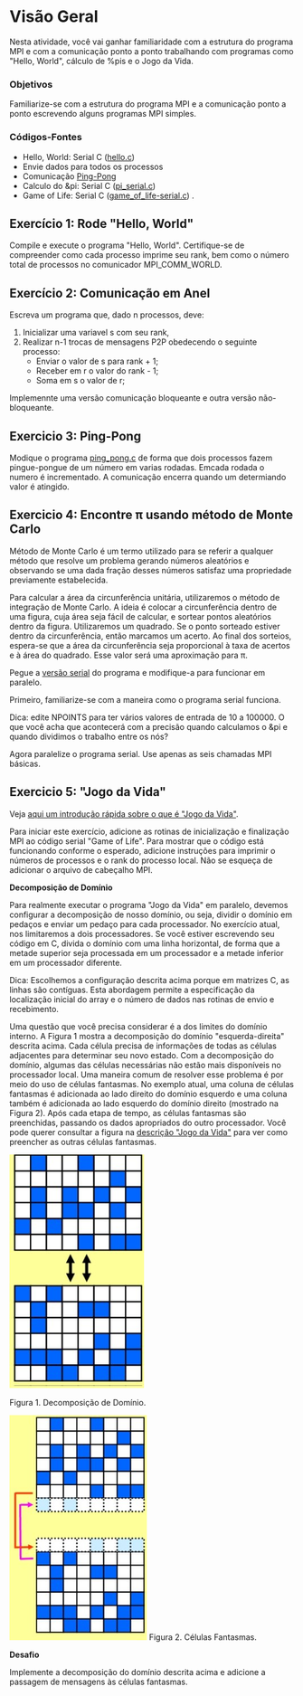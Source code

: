
# Visão Geral

Nesta atividade, você vai ganhar familiaridade com a estrutura do programa MPI e com a comunicação ponto a ponto trabalhando com programas como "Hello, World", cálculo de %pis e o Jogo da Vida.

### Objetivos

Familiarize-se com a estrutura do programa MPI e a comunicação ponto a ponto escrevendo alguns programas MPI simples.

### Códigos-Fontes

- Hello, World: Serial C ([hello.c](hello.c))
- Envie dados para todos os processos 
- Comunicação [Ping-Pong](ping_pong.c)
- Calculo do &pi: Serial C  ([pi_serial.c](pi_serial.c))
- Game of Life: Serial C  ([game_of_life-serial.c](game_of_life-serial.c)) 
.
## Exercício 1: Rode "Hello, World"

Compile  e execute o programa "Hello, World". Certifique-se de compreender como cada processo imprime seu rank, bem como o número total de processos no comunicador MPI_COMM_WORLD.

## Exercício 2: Comunicação em Anel

Escreva um programa que, dado n processos, deve:
1. Inicializar uma variavel s com seu rank,
2. Realizar n-1 trocas de mensagens P2P obedecendo o seguinte processo:
   - Enviar o valor de s para rank + 1;
   - Receber em r o valor do rank - 1;
   - Soma em s o valor de r;

Implemennte uma versão comunicação bloqueante e outra versão não-bloqueante.

## Exercicio 3: Ping-Pong

Modique o programa [ping_pong.c](ping_pong.c) de forma que dois processos fazem pingue-pongue de um número em varias rodadas. Emcada rodada o numero é  incrementado. A comunicação encerra quando um determiando valor é atingido.

## Exercicio 4: Encontre &pi; usando método de Monte Carlo

Método de Monte Carlo é um termo utilizado para se referir a qualquer método que resolve um problema gerando números aleatórios e observando se uma dada fração desses números satisfaz uma propriedade previamente estabelecida.

Para calcular a área da circunferência unitária, utilizaremos o método de integração de Monte Carlo. A ideia é colocar a circunferência dentro de uma figura, cuja área seja fácil de calcular, e sortear pontos aleatórios dentro da figura. Utilizaremos um quadrado. Se o ponto sorteado estiver dentro da circunferência, então marcamos um acerto. Ao final dos sorteios, espera-se que a área da circunferência seja proporcional à taxa de acertos e à área do quadrado. Esse valor será uma aproximação para &pi;.

Pegue a [versão serial](serial_pi.c) do programa e modifique-a para funcionar em paralelo.

Primeiro, familiarize-se com a maneira como o programa serial funciona. 

Dica: edite NPOINTS para ter vários valores de entrada de 10 a 100000. 
O que você acha que acontecerá com a precisão quando calculamos o &pi e quando dividimos o trabalho entre os nós?

Agora paralelize o programa serial. Use apenas as seis chamadas MPI básicas.

## Exercicio 5:  "Jogo da Vida"


Veja [aqui um introdução rápida sobre o que é "Jogo da Vida"](game_of_life.md).

Para iniciar este exercício, adicione as rotinas de inicialização e finalização MPI ao código serial "Game of Life". 
Para mostrar que o código está funcionando conforme o esperado, adicione instruções para imprimir o  números de processos e o rank do processo local. 
Não se esqueça de adicionar o arquivo de cabeçalho MPI.

**Decomposição de Domínio**

Para realmente executar o programa "Jogo da Vida" em paralelo, devemos configurar a decomposição de nosso domínio, ou seja, dividir o domínio em pedaços e enviar um pedaço para cada processador. No exercício atual, nos limitaremos a dois processadores. Se você estiver escrevendo seu código em C, divida o domínio com uma linha horizontal, de forma que a metade superior seja processada em um processador e a metade inferior em um processador diferente.

Dica: Escolhemos a configuração descrita acima porque em matrizes C, as linhas são contíguas. Esta abordagem permite a especificação da localização inicial do array e o número de dados nas rotinas de envio e recebimento.

Uma questão que você precisa considerar é a dos limites do domínio interno. A Figura 1 mostra a decomposição do domínio "esquerda-direita" descrita acima. Cada célula precisa de informações de todas as células adjacentes para determinar seu novo estado. Com a decomposição do domínio, algumas das células necessárias não estão mais disponíveis no processador local. Uma maneira comum de resolver esse problema é por meio do uso de células fantasmas. No exemplo atual, uma coluna de células fantasmas é adicionada ao lado direito do domínio esquerdo e uma coluna também é adicionada ao lado esquerdo do domínio direito (mostrado na Figura 2). Após cada etapa de tempo, as células fantasmas são preenchidas, passando os dados apropriados do outro processador. Você pode querer consultar a figura na
[descrição "Jogo da Vida"](game_of_life.md) para ver como preencher as outras células fantasmas. 


<img src="lr_decomp_rot.jpg" alt="Figura 1"  with=400px>

Figura 1. Decomposição de Domínio.


<img src="ghost_rot.jpg" alt="Figura 2" with=400px>
Figura 2. Células Fantasmas.


**Desafio**

Implemente a decomposição do domínio descrita acima e adicione a passagem de mensagens às células fantasmas.

